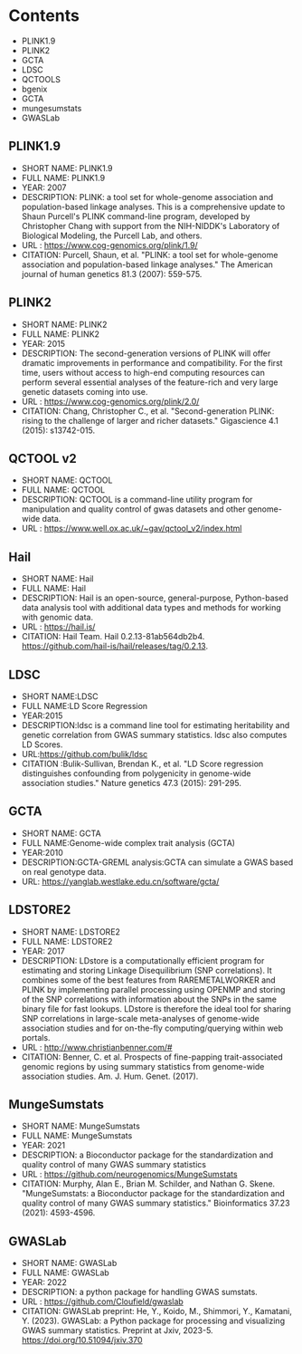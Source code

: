 # Contents
- PLINK1.9
- PLINK2
- GCTA
- LDSC
- QCTOOLS
- bgenix
- GCTA
- mungesumstats
- GWASLab

## PLINK1.9
- SHORT NAME: PLINK1.9
- FULL NAME: PLINK1.9
- YEAR: 2007
- DESCRIPTION:  PLINK: a tool set for whole-genome association and population-based linkage analyses. This is a comprehensive update to Shaun Purcell's PLINK command-line program, developed by Christopher Chang with support from the NIH-NIDDK's Laboratory of Biological Modeling, the Purcell Lab, and others. 
- URL : https://www.cog-genomics.org/plink/1.9/
- CITATION: Purcell, Shaun, et al. "PLINK: a tool set for whole-genome association and population-based linkage analyses." The American journal of human genetics 81.3 (2007): 559-575. 

## PLINK2
- SHORT NAME: PLINK2
- FULL NAME: PLINK2
- YEAR: 2015
- DESCRIPTION: The second-generation versions of PLINK will offer dramatic improvements in performance and compatibility. For the first time, users without access to high-end computing resources can perform several essential analyses of the feature-rich and very large genetic datasets coming into use.
- URL : https://www.cog-genomics.org/plink/2.0/
- CITATION: Chang, Christopher C., et al. "Second-generation PLINK: rising to the challenge of larger and richer datasets." Gigascience 4.1 (2015): s13742-015.

## QCTOOL v2
- SHORT NAME: QCTOOL
- FULL NAME: QCTOOL
- DESCRIPTION: QCTOOL is a command-line utility program for manipulation and quality control of gwas datasets and other genome-wide data.
- URL : https://www.well.ox.ac.uk/~gav/qctool_v2/index.html

## Hail
- SHORT NAME: Hail
- FULL NAME: Hail
- DESCRIPTION: Hail is an open-source, general-purpose, Python-based data analysis tool with additional data types and methods for working with genomic data.
- URL : https://hail.is/
- CITATION: Hail Team. Hail 0.2.13-81ab564db2b4. https://github.com/hail-is/hail/releases/tag/0.2.13.

## LDSC
- SHORT NAME:LDSC
- FULL NAME:LD Score Regression
- YEAR:2015
- DESCRIPTION:ldsc is a command line tool for estimating heritability and genetic correlation from GWAS summary statistics. ldsc also computes LD Scores.
- URL:https://github.com/bulik/ldsc
- CITATION :Bulik-Sullivan, Brendan K., et al. "LD Score regression distinguishes confounding from polygenicity in genome-wide association studies." Nature genetics 47.3 (2015): 291-295.

## GCTA
- SHORT NAME: GCTA
- FULL NAME:Genome-wide complex trait analysis (GCTA)
- YEAR:2010
- DESCRIPTION:GCTA-GREML analysis:GCTA can simulate a GWAS based on real genotype data.
- URL: https://yanglab.westlake.edu.cn/software/gcta/

## LDSTORE2
- SHORT NAME: LDSTORE2
- FULL NAME: LDSTORE2
- YEAR: 2017
- DESCRIPTION: LDstore is a computationally efficient program for estimating and storing Linkage Disequilibrium (SNP correlations). It combines some of the best features from RAREMETALWORKER and PLINK by implementing parallel processing using OPENMP and storing of the SNP correlations with information about the SNPs in the same binary file for fast lookups. LDstore is therefore the ideal tool for sharing SNP correlations in large-scale meta-analyses of genome-wide association studies and for on-the-fly computing/querying within web portals.
- URL : http://www.christianbenner.com/#
- CITATION: Benner, C. et al. Prospects of fine-papping trait-associated genomic regions by using summary statistics from genome-wide association studies. Am. J. Hum. Genet. (2017).


## MungeSumstats
- SHORT NAME: MungeSumstats
- FULL NAME: MungeSumstats
- YEAR: 2021
- DESCRIPTION: a Bioconductor package for the standardization and quality control of many GWAS summary statistics
- URL : https://github.com/neurogenomics/MungeSumstats
- CITATION: Murphy, Alan E., Brian M. Schilder, and Nathan G. Skene. "MungeSumstats: a Bioconductor package for the standardization and quality control of many GWAS summary statistics." Bioinformatics 37.23 (2021): 4593-4596.

## GWASLab
- SHORT NAME: GWASLab
- FULL NAME: GWASLab
- YEAR: 2022
- DESCRIPTION: a python package for handling GWAS sumstats.
- URL : https://github.com/Cloufield/gwaslab
- CITATION: GWASLab preprint: He, Y., Koido, M., Shimmori, Y., Kamatani, Y. (2023). GWASLab: a Python package for processing and visualizing GWAS summary statistics. Preprint at Jxiv, 2023-5. https://doi.org/10.51094/jxiv.370
